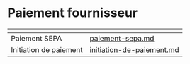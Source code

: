 # Paiement fournisseur

<table data-view="cards"><thead><tr><th></th><th data-hidden data-card-target data-type="content-ref"></th></tr></thead><tbody><tr><td>Paiement SEPA</td><td><a href="paiement-sepa.md">paiement-sepa.md</a></td></tr><tr><td>Initiation de paiement</td><td><a href="initiation-de-paiement.md">initiation-de-paiement.md</a></td></tr></tbody></table>
